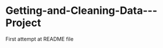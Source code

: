 Getting-and-Cleaning-Data---Project
===================================
First attempt at README file
